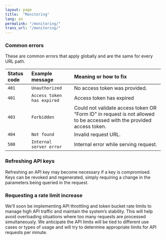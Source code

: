 ```yaml
---
layout: page
title:  "Monitoring"
lang: en
permalink: "/monitoring/"
trans_url: "/monitoring/"
---
```


### Common errors

These are common errors that apply globally and are the same for every URL path.
</br>

| Status code              | Example message | Meaning or how to fix |
| :---------------- | :------ | :---- |
| <code>401</code>       |   <code>Unauthorized</code>   | No access token was provided. |
| <code>401</code>        |   <code>Access token has expired</code>   | Access token has expired |
| <code>403</code>   |  <code>Forbidden</code>   | Could not validate access token OR "Form ID" in request is not allowed to be accessed with the provided access token. |
| <code>404</code> |  <code>Not found</code>   | Invalid request URL. |
| <code>500</code> |  <code>Internal server error</code>   | Internal error while serving request. |


### Refreshing API keys

Refreshing an API key may become necessary if a key is compromised. Keys can be revoked and regenerated, simply requiring a change in the parameters being queried in the request.
</br>

### Requesting a rate limit increase

We’ll soon be implementing API throttling and token bucket rate limits to manage high API traffic and maintain the system’s stability. This will help avoid overloading situations where too many requests are processed simultaneously. We anticipate the API limits will be tied to different use cases or types of usage and will try to determine appropriate limits for API requests per minute.


